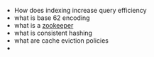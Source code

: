 - How does indexing increase query efficiency
- what is base 62 encoding
- what is a [zookeeper](https://zookeeper.apache.org/)
- what is consistent hashing
- what are cache eviction policies
- 